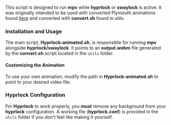 This script is designed to run **mpv** while **hyprlock** or **swaylock** is active. It was originally intended to be used with converted Plymouth animations found [here](https://github.com/adi1090x/plymouth-themes) and converted with **convert.sh** found in utils.

### Installation and Usage

The main script, **Hyprlock-animated.sh**, is responsible for running **mpv** alongside **hyprlock/swaylock**. It points to an **output.webm** file generated by the **convert.sh** script located in the `utils` folder.

#### Customizing the Animation

To use your own animation, modify the path in **Hyprlock-animated.sh** to point to your desired video file.

### Hyprlock Configuration

For **Hyprlock** to work properly, you **must** remove any background from your **hyprlock** configuration. A working file (**hyprlock.conf**) is provided in the `utils` folder if you don't feel like making it yourself. 
